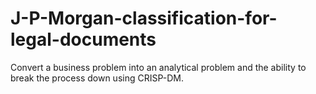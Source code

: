 # J-P-Morgan-classification-for-legal-documents
Convert a business problem into an analytical problem and the ability to break the process down using CRISP-DM.
